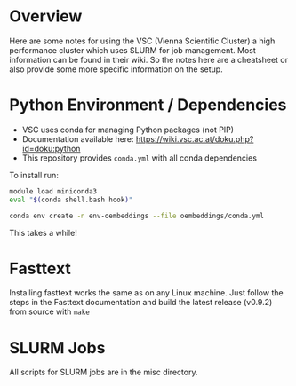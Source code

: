 # Overview

Here are some notes for using the VSC (Vienna Scientific Cluster) a high performance cluster which uses SLURM for job management. Most information can be found in their wiki. So the notes here are a cheatsheet or also provide some more specific information on the setup.

# Python Environment / Dependencies

- VSC uses conda for managing Python packages (not PIP)
- Documentation available here: https://wiki.vsc.ac.at/doku.php?id=doku:python
- This repository provides `conda.yml` with all conda dependencies

To install run:

```bash
module load miniconda3
eval "$(conda shell.bash hook)"

conda env create -n env-oembeddings --file oembeddings/conda.yml
```

This takes a while!

# Fasttext

Installing fasttext works the same as on any Linux machine. Just follow the steps in the Fasttext documentation and build the latest release (v0.9.2) from source with `make`

# SLURM Jobs

All scripts for SLURM jobs are in the misc directory. 